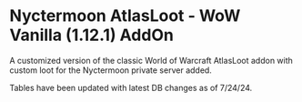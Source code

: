 # Nyctermoon AtlasLoot - WoW Vanilla (1.12.1) AddOn

A customized version of the classic World of Warcraft AtlasLoot addon with custom loot for the Nyctermoon private server added.

Tables have been updated with latest DB changes as of 7/24/24.
